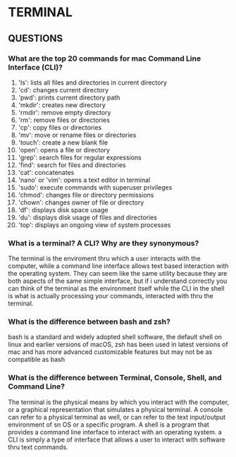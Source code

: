 # TERMINAL
## QUESTIONS
### What are the top 20 commands for mac Command Line Interface (CLI)?
1. 'ls': lists all files and directories in current directory
2. 'cd': changes current directory
3. 'pwd': prints current directory path
4. 'mkdir': creates new directory
5. 'rmdir': remove empty directory
6. 'rm': remove files or directories
7. 'cp': copy files or directories
8. 'mv': move or rename files or directories
9. 'touch': create a new blank file
10. 'open': opens a file or directory
11. 'grep': search files for regular expressions
12. 'find': search for files and directories
13. 'cat': concatenates
14. 'nano' or 'vim': opens a text editor in terminal
15. 'sudo': execute commands with superuser privileges
16. 'chmod': changes file or directory permissions
17. 'chown': changes owner of file or directory
18. 'df': displays disk space usage
19. 'du': displays disk usage of files and directories
20. 'top': displays an ongoing view of system processes
### What is a terminal? A CLI? Why are they synonymous?
The terminal is the enviroment thru which a user interacts with the computer, while a command line interface allows text  based interaction with the operating system. They can seem like the same utility because they are both aspects of the same simple interface, but if i understand correctly you can think of the terminal as the environment itself while the CLI in the shell is what is actually processing your commands, interacted with thru the terminal.
### What is the difference between bash and zsh?
bash is a standard and widely adopted shell software, the default shell on linux and earlier versions of macOS, zsh has been used in latest versions of mac and has more advanced customizable features but may not be as compatible as bash
### What is the difference between Terminal, Console, Shell, and Command Line?
The terminal is the physical means by which you interact with the computer, or a graphical representation that simulates a physical terminal. A console can refer to a physical terminal as well, or can refer to the text input/output environment of sn OS or a specific program. A shell is a program that provides a command line interface to interact with an operating system. a CLI is simply a type of interface that allows a user to interact with software thru text commands. 
